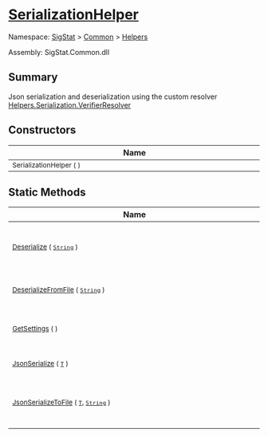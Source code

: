 # [SerializationHelper](./SerializationHelper.md)

Namespace: [SigStat]() > [Common](./../README.md) > [Helpers](./README.md)

Assembly: SigStat.Common.dll

## Summary
Json serialization and deserialization using the custom resolver  [Helpers.Serialization.VerifierResolver](https://github.com/hargitomi97/sigstat/blob/master/docs/md/SigStat/Common/Helpers/Serialization/VerifierResolver.md)

## Constructors

| Name | Summary | 
| --- | --- | 
| <div style="width:490px"><sub>SerializationHelper (  )</sub></div>| <sub></sub></div>| <br>


## Static Methods

| Name | Summary | 
| --- | --- | 
| <div style="width:490px"><sub>[Deserialize](./Methods/SerializationHelper-100664028.md) ( [`String`](https://docs.microsoft.com/en-us/dotnet/api/System.String) )</sub></div>| <sub>Constructs object from strings that were serialized previously</sub></div>| <br>
| <div style="width:490px"><sub>[DeserializeFromFile](./Methods/SerializationHelper-100664029.md) ( [`String`](https://docs.microsoft.com/en-us/dotnet/api/System.String) )</sub></div>| <sub>Constructs object from file given by a path</sub></div>| <br>
| <div style="width:490px"><sub>[GetSettings](./Methods/SerializationHelper-100664027.md) (  )</sub></div>| <sub>Settings used for the serialization methods</sub></div>| <br>
| <div style="width:490px"><sub>[JsonSerialize](./Methods/SerializationHelper-100664031.md) ( [`T`](./SerializationHelper.md) )</sub></div>| <sub>Creates json string from object</sub></div>| <br>
| <div style="width:490px"><sub>[JsonSerializeToFile](./Methods/SerializationHelper-100664030.md) ( [`T`](./SerializationHelper.md), [`String`](https://docs.microsoft.com/en-us/dotnet/api/System.String) )</sub></div>| <sub>Writes object to file to the given by path in json format</sub></div>| <br>



